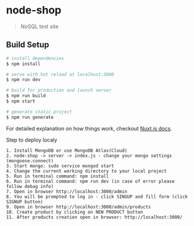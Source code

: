 # node-shop

> NoSQL test site

## Build Setup

``` bash
# install dependencies
$ npm install

# serve with hot reload at localhost:3000
$ npm run dev

# build for production and launch server
$ npm run build
$ npm start

# generate static project
$ npm run generate
```

For detailed explanation on how things work, checkout [Nuxt.js docs](https://nuxtjs.org).

Step to deploy localy

    1. Install MongoDB or use MongoDB Atlas(Cloud)
    2. node-shop -> server -> index.js - change your mongo settings (mongoose.connect)
    3. Start mongo: sudo service mongod start
    4. Change the current working directory to your local project
    5. Run in terminal command: npm install
    6. Run in terminal command: npm run dev (in case of error please follow debag info)
    7. Open in browser http://localhost:3000/admin
    8. You will be prompted to log in - click SINGUP and fill form (click SIGNUP button)
    9. Open in browser http://localhost:3000/admin/products
    10. Create product by clicking on NEW PRODUCT button
    11. After products creation open in browser: http://localhost:3000/
